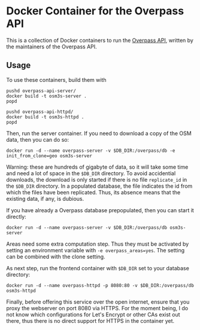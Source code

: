 
# Docker Container for the Overpass API

This is a collection of Docker containers to run the [Overpass API](https://github.com/drolbr/Overpass-API),
written by the maintainers of the Overpass API.

## Usage

To use these containers, build them with

    pushd overpass-api-server/
    docker build -t osm3s-server .
    popd
    
    pushd overpass-api-httpd/
    docker build -t osm3s-httpd .
    popd

Then, run the server container. If you need to download a copy of the OSM data, then you can do so:

    docker run -d --name overpass-server -v $DB_DIR:/overpass/db -e init_from_clone=geo osm3s-server

Warning: these are hundreds of gigabyte of data, so it will take some time and need a lot of space in the `$DB_DIR` directory.
To avoid accidential downloads, the download is only started if there is no file `replicate_id` in the `$DB_DIR` directory.
In a populated database, the file indicates the id from which the files have been replicated.
Thus, its absence means that the existing data, if any, is dubious.

If you have already a Overpass database prepopulated, then you can start it directly:

    docker run -d --name overpass-server -v $DB_DIR:/overpass/db osm3s-server
    
Areas need some extra computation step.
Thus they must be activated by setting an environment variable with `-e overpass_areas=yes`.
The setting can be combined with the clone setting.

As next step, run the frontend container with `$DB_DIR` set to your database directory:
    
    docker run -d --name overpass-httpd -p 8080:80 -v $DB_DIR:/overpass/db osm3s-httpd

Finally, before offering this service over the open internet,
ensure that you proxy the webserver on port 8080 via HTTPS.
For the moment being, I do not know which configurations for Let's Encrypt or other CAs exist out there,
thus there is no direct support for HTTPS in the container yet.

